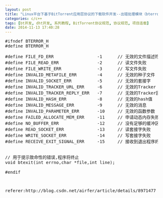 ```yaml
---
layout: post
title: "Linux平台下基于BitTorrent应用层协议的下载软件开发--出错处理模块（bterror.h）"
categories: c/c++
tags: [bt开发, dht开发, 系列教程, BitTorrent协议规范, 协议规范, 项目连载]
date: 2014-11-13 17:40:28
---
```


<pre name="code" class="cpp">#ifndef BTERROR_H
#define BTERROR_H

#define FILE_FD_ERR					-1  	// 无效的文件描述符
#define FILE_READ_ERR				-2  	// 读文件失败
#define FILE_WRITE_ERR				-3  	// 写文件失败
#define INVALID_METAFILE_ERR		-4  	// 无效的种子文件
#define INVALID_SOCKET_ERR			-5  	// 无效的套接字
#define INVALID_TRACKER_URL_ERR		-6  	// 无效的Tracker URL
#define INVALID_TRACKER_REPLY_ERR	-7  	// 无效的Tracker回应
#define INVALID_HASH_ERR			-8  	// 无效的hash值
#define INVALID_MESSAGE_ERR			-9  	// 无效的消息
#define INVALID_PARAMETER_ERR		-10 	// 无效的函数参数
#define FAILED_ALLOCATE_MEM_ERR		-11 	// 申请动态内存失败
#define NO_BUFFER_ERR				-12		// 没有足够的缓冲区
#define READ_SOCKET_ERR				-13 	// 读套接字失败
#define WRITE_SOCKET_ERR			-14 	// 写套接字失败
#define RECEIVE_EXIT_SIGNAL_ERR		-15 	// 接收到退出程序的信号


// 用于提示致命性的错误,程序将终止
void btexit(int errno,char *file,int line);

#endif</pre><br>



<pre>
referer:http://blog.csdn.net/airfer/article/details/8971477
</pre>
